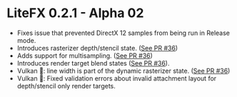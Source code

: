 ﻿# LiteFX 0.2.1 - Alpha 02

- Fixes issue that prevented DirectX 12 samples from being run in Release mode.
- Introduces rasterizer depth/stencil state. ([See PR #36](https://github.com/crud89/LiteFX/pull/36))
- Adds support for multisampling. ([See PR #36](https://github.com/crud89/LiteFX/pull/36))
- Introduces render target blend states ([See PR #36](https://github.com/crud89/LiteFX/pull/36)).
- Vulkan 🌋: line width is part of the dynamic rasterizer state. ([See PR #36](https://github.com/crud89/LiteFX/pull/36))
- Vulkan 🌋: Fixed validation errors about invalid attachment layout for depth/stencil only render targets.